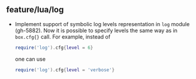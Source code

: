 ## feature/lua/log

* Implement support of symbolic log levels representation
  in `log` module (gh-5882). Now it is possible to specify
  levels the same way as in `box.cfg{}` call. For example,
  instead of
  ``` Lua
  require('log').cfg{level = 6}
  ```
  one can use
  ``` Lua
  require('log').cfg{level = 'verbose'}
  ```
